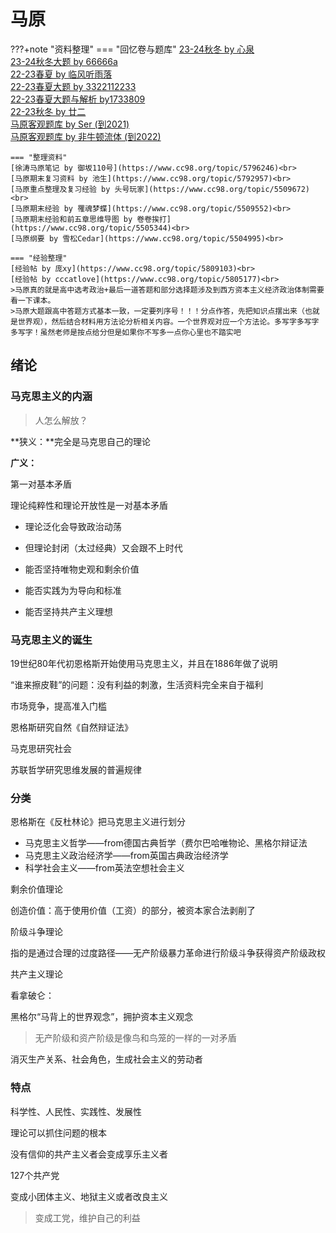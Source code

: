 # 马原

???+note "资料整理"
    === "回忆卷与题库"
    [23-24秋冬 by 心泉](https://www.cc98.org/topic/5799516)<br>
    [23-24秋冬大题 by 66666a](https://www.cc98.org/topic/5799458)<br>
    [22-23春夏 by 临风听雨落](https://www.cc98.org/topic/5637814)<br>
    [22-23春夏大题 by 3322112233](https://www.cc98.org/topic/5637842)<br>
    [22-23春夏大题与解析 by1733809](https://www.cc98.org/topic/5637840)<br>
    [22-23秋冬 by 廿二](https://www.cc98.org/topic/5504935)<br>
    [马原客观题库 by Ser (到2021)](https://www.cc98.org/topic/5145834)<br>
    [马原客观题库 by 非牛顿流体 (到2022)](https://www.cc98.org/topic/4952045)<br>
    

    === "整理资料"
    [徐涛马原笔记 by 御坂110号](https://www.cc98.org/topic/5796246)<br>
    [马原期末复习资料 by 池生](https://www.cc98.org/topic/5792957)<br>
    [马原重点整理及复习经验 by 头号玩家](https://www.cc98.org/topic/5509672)<br>
    [马原期末经验 by 罹魂梦蝶](https://www.cc98.org/topic/5509552)<br>
    [马原期末经验和前五章思维导图 by 卷卷挨打](https://www.cc98.org/topic/5505344)<br>
    [马原纲要 by 雪松Cedar](https://www.cc98.org/topic/5504995)<br>
    
    === "经验整理"
    [经验帖 by 庞xy](https://www.cc98.org/topic/5809103)<br>
    [经验帖 by cccatlove](https://www.cc98.org/topic/5805177)<br>
    >马原真的就是高中选考政治+最后一道答题和部分选择题涉及到西方资本主义经济政治体制需要看一下课本。
    >马原大题跟高中答题方式基本一致，一定要列序号！！！分点作答，先把知识点摆出来（也就是世界观），然后结合材料用方法论分析相关内容。一个世界观对应一个方法论。多写字多写字多写字！虽然老师是按点给分但是如果你不写多一点你心里也不踏实吧

## 绪论

### 马克思主义的内涵

> 人怎么解放？

**狭义：**完全是马克思自己的理论

**广义：**

第一对基本矛盾

理论纯粹性和理论开放性是一对基本矛盾

- 理论泛化会导致政治动荡

- 但理论封闭（太过经典）又会跟不上时代



- 能否坚持唯物史观和剩余价值
- 能否实践为为导向和标准
- 能否坚持共产主义理想

### 马克思主义的诞生

19世纪80年代初恩格斯开始使用马克思主义，并且在1886年做了说明

“谁来擦皮鞋”的问题：没有利益的刺激，生活资料完全来自于福利

市场竞争，提高准入门槛



恩格斯研究自然《自然辩证法》

马克思研究社会

苏联哲学研究思维发展的普遍规律





### 分类

恩格斯在《反杜林论》把马克思主义进行划分

- 马克思主义哲学——from德国古典哲学（费尔巴哈唯物论、黑格尔辩证法
- 马克思主义政治经济学——from英国古典政治经济学
- 科学社会主义——from英法空想社会主义





剩余价值理论

创造价值：高于使用价值（工资）的部分，被资本家合法剥削了





阶级斗争理论

指的是通过合理的过度路径——无产阶级暴力革命进行阶级斗争获得资产阶级政权



共产主义理论

看拿破仑：

黑格尔“马背上的世界观念”，拥护资本主义观念





> 无产阶级和资产阶级是像鸟和鸟笼的一样的一对矛盾

消灭生产关系、社会角色，生成社会主义的劳动者



### 特点

科学性、人民性、实践性、发展性



理论可以抓住问题的根本





没有信仰的共产主义者会变成享乐主义者

127个共产党

变成小团体主义、地狱主义或者改良主义

> 变成工党，维护自己的利益

